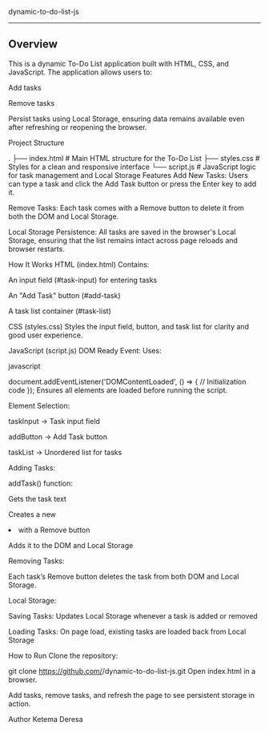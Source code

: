 dynamic-to-do-list-js
__________________________________________________________________________________________________________________________
Overview
-------------------------------------------------------------------------------------------------------------------------
This is a dynamic To-Do List application built with HTML, CSS, and JavaScript.
The application allows users to:

Add tasks

Remove tasks

Persist tasks using Local Storage, ensuring data remains available even after refreshing or reopening the browser.

Project Structure

.
├── index.html   # Main HTML structure for the To-Do List
├── styles.css   # Styles for a clean and responsive interface
└── script.js    # JavaScript logic for task management and Local Storage
Features
Add New Tasks:
Users can type a task and click the Add Task button or press the Enter key to add it.

Remove Tasks:
Each task comes with a Remove button to delete it from both the DOM and Local Storage.

Local Storage Persistence:
All tasks are saved in the browser's Local Storage, ensuring that the list remains intact across page reloads and browser restarts.

How It Works
HTML (index.html)
Contains:

An input field (#task-input) for entering tasks

An "Add Task" button (#add-task)

A task list container (#task-list)

CSS (styles.css)
Styles the input field, button, and task list for clarity and good user experience.

JavaScript (script.js)
DOM Ready Event:
Uses:

javascript

document.addEventListener('DOMContentLoaded', () => {
    // Initialization code
});
Ensures all elements are loaded before running the script.

Element Selection:

taskInput → Task input field

addButton → Add Task button

taskList → Unordered list for tasks

Adding Tasks:

addTask() function:

Gets the task text

Creates a new <li> with a Remove button

Adds it to the DOM and Local Storage

Removing Tasks:

Each task’s Remove button deletes the task from both DOM and Local Storage.

Local Storage:

Saving Tasks: Updates Local Storage whenever a task is added or removed

Loading Tasks: On page load, existing tasks are loaded back from Local Storage

How to Run
Clone the repository:

git clone https://github.com/<ketemaderesa>/dynamic-to-do-list-js.git
Open index.html in a browser.

Add tasks, remove tasks, and refresh the page to see persistent storage in action.

Author
Ketema Deresa